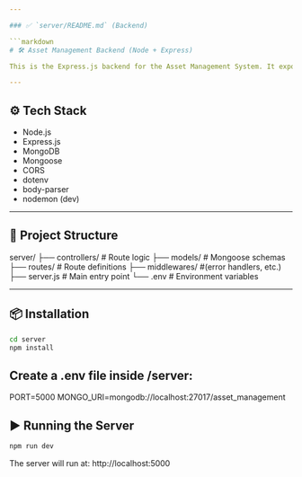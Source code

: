 ```yaml
---

### ✅ `server/README.md` (Backend)

```markdown
# 🛠 Asset Management Backend (Node + Express)

This is the Express.js backend for the Asset Management System. It exposes REST APIs to manage assets, GRNs, vendors, and generate reports.

---
```


## ⚙️ Tech Stack

- Node.js
- Express.js
- MongoDB
- Mongoose
- CORS
- dotenv
- body-parser
- nodemon (dev)

---

## 📁 Project Structure

server/
├── controllers/ # Route logic
├── models/ # Mongoose schemas
├── routes/ # Route definitions
├── middlewares/ #(error handlers, etc.)
├── server.js # Main entry point
└── .env # Environment variables

---

## 📦 Installation

```bash
cd server
npm install

```

## Create a .env file inside /server:

PORT=5000
MONGO_URI=mongodb://localhost:27017/asset_management

## ▶️ Running the Server

```bash
npm run dev

```

The server will run at: http://localhost:5000
